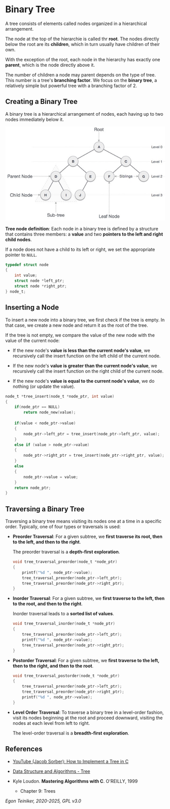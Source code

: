 # Binary Tree

A tree consists of elements called nodes organized in a hierarchical 
arrangement.

The node at the top of the hierarchie is called thr **root**.
The nodes directly below the root are its **children**, which in turn 
usually have children of their own.

With the exception of the root, each node in the hierarchy has exactly 
one **parent**, which is the node directly above it.

The number of children a node may parent depends on the type of tree.
This number is a tree's **branching factor**.
We focus on the **binary tree**, a relatively simple but powerful 
tree with a branching factor of 2.


## Creating a Binary Tree

A binary tree is a hierarchical arrangement of nodes, each having up 
to two nodes immediately below it.

![Binary Tree](figures/binary_tree.jpg)

**Tree node definition**: Each node in a binary tree is defined by 
a structure that contains three members: a **value** and two 
**pointers to the left and right child nodes**.

If a node does not have a child to its left or right, we set the 
appropriate pointer to `NULL`.

```C
typedef struct node 
{
    int value;
    struct node *left_ptr;
    struct node *right_ptr;
} node_t;
```

## Inserting a Node

To insert a new node into a binary tree, we first check if the 
tree is empty. In that case, we create a new node and return it 
as the root of the tree.

If the tree is not empty, we compare the value of the new node 
with the value of the current node:

* If the new node's **value is less than the current node's value**, 
    we recursively call the insert function on the left child of the 
    current node.

* If the new node's **value is greater than the current node's value**, 
    we recursively call the insert function on the right child of the 
    current node.

* If the new node's **value is equal to the current node's value**, 
    we do nothing (or update the value).

```C
node_t *tree_insert(node_t *node_ptr, int value)
{
    if(node_ptr == NULL)
        return node_new(value);

    if(value < node_ptr->value)
    {
        node_ptr->left_ptr = tree_insert(node_ptr->left_ptr, value);
    }
    else if (value > node_ptr->value)
    {
        node_ptr->right_ptr = tree_insert(node_ptr->right_ptr, value);    
    }
    else 
    {
        node_ptr->value = value;
    }
    return node_ptr;
}
```

## Traversing a Binary Tree

Traversing a binary tree means visiting its nodes one at a time in 
a specific order. Typically, one of four types or traversals is used:

* **Preorder Traversal**:
    For a given subtree, we **first traverse its root, then to the left, 
    and then to the right**. 
    
    The preorder traversal is a **depth-first exploration**.
    
    ```C
    void tree_traversal_preorder(node_t *node_ptr)
    {
        printf("%d ", node_ptr->value);
        tree_traversal_preorder(node_ptr->left_ptr);
        tree_traversal_preorder(node_ptr->right_ptr);
    }
    ```

* **Inorder Traversal**:
    For a given subtree, we **first traverse to the left, then 
    to the root, and then to the right**.
    
    Inorder traversal leads to a **sorted list of values**.

    ```C
    void tree_traversal_inorder(node_t *node_ptr)
    {
        tree_traversal_preorder(node_ptr->left_ptr);
        printf("%d ", node_ptr->value);
        tree_traversal_preorder(node_ptr->right_ptr);
    }
    ```

* **Postorder Traversal**:
    For a given subtree, we **first traverse to the left, then 
    to the right, and then to the root**.
    
    ```C
    void tree_traversal_postorder(node_t *node_ptr)
    {
        tree_traversal_preorder(node_ptr->left_ptr);
        tree_traversal_preorder(node_ptr->right_ptr);
        printf("%d ", node_ptr->value);
    }    
    ```

* **Level Order Traversal**:
    To traverse a binary tree in a level-order fashion, visit 
    its nodes beginning at the root and proceed downward, 
    visiting the nodes at each level from left to right.
    
    The level-order traversal is a **breadth-first exploration**.


## References

* [YouTube (Jacob Sorber): How to Implement a Tree in C](https://youtu.be/UbhlOk7vjVY?si=Z6-rF7iagz6huaK1)

* [Data Structure and Algorithms - Tree](https://www.tutorialspoint.com/data_structures_algorithms/tree_data_structure.htm)

* Kyle Loudon. **Mastering Algorithms with C**. O'REILLY, 1999
    * Chapter 9: Trees     

*Egon Teiniker, 2020-2025, GPL v3.0*     

